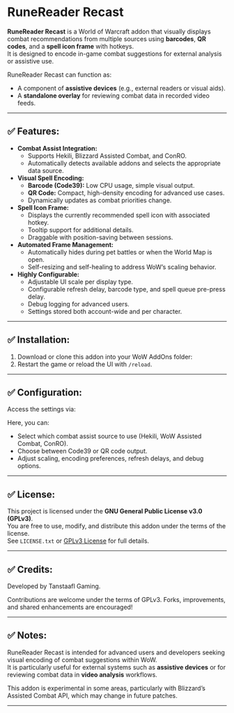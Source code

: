 # RuneReader Recast

**RuneReader Recast** is a World of Warcraft addon that visually displays combat recommendations from multiple sources using **barcodes**, **QR codes**, and a **spell icon frame** with hotkeys.  
It is designed to encode in-game combat suggestions for external analysis or assistive use.

RuneReader Recast can function as:
- A component of **assistive devices** (e.g., external readers or visual aids).
- A **standalone overlay** for reviewing combat data in recorded video feeds.

---

## ✅ Features:
- **Combat Assist Integration:**
  - Supports Hekili, Blizzard Assisted Combat, and ConRO.
  - Automatically detects available addons and selects the appropriate data source.
- **Visual Spell Encoding:**
  - **Barcode (Code39):** Low CPU usage, simple visual output.
  - **QR Code:** Compact, high-density encoding for advanced use cases.
  - Dynamically updates as combat priorities change.
- **Spell Icon Frame:**
  - Displays the currently recommended spell icon with associated hotkey.
  - Tooltip support for additional details.
  - Draggable with position-saving between sessions.
- **Automated Frame Management:**
  - Automatically hides during pet battles or when the World Map is open.
  - Self-resizing and self-healing to address WoW’s scaling behavior.
- **Highly Configurable:**
  - Adjustable UI scale per display type.
  - Configurable refresh delay, barcode type, and spell queue pre-press delay.
  - Debug logging for advanced users.
  - Settings stored both account-wide and per character.

---

## ✅ Installation:
1. Download or clone this addon into your WoW AddOns folder:
2. Restart the game or reload the UI with `/reload`.

---

## ✅ Configuration:
Access the settings via:

Here, you can:
- Select which combat assist source to use (Hekili, WoW Assisted Combat, ConRO).
- Choose between Code39 or QR code output.
- Adjust scaling, encoding preferences, refresh delays, and debug options.

---

## ✅ License:
This project is licensed under the **GNU General Public License v3.0 (GPLv3)**.  
You are free to use, modify, and distribute this addon under the terms of the license.  
See `LICENSE.txt` or [GPLv3 License](https://www.gnu.org/licenses/gpl-3.0.en.html) for full details.

---

## ✅ Credits:
Developed by Tanstaafl Gaming.

Contributions are welcome under the terms of GPLv3. Forks, improvements, and shared enhancements are encouraged!

---

## ✅ Notes:
RuneReader Recast is intended for advanced users and developers seeking visual encoding of combat suggestions within WoW.  
It is particularly useful for external systems such as **assistive devices** or for reviewing combat data in **video analysis** workflows.

This addon is experimental in some areas, particularly with Blizzard’s Assisted Combat API, which may change in future patches.

---
